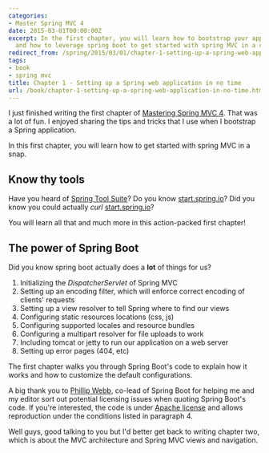 ```yaml
---
categories:
- Master Spring MVC 4
date: 2015-03-01T00:00:00Z
excerpt: In the first chapter, you will learn how to bootstrap your application effectively
  and how to leverage spring boot to get started with spring MVC in a couple of minutes
redirect_from: /spring/2015/03/01/chapter-1-setting-up-a-spring-web-application-in-no-time.html
tags:
- book
- spring mvc
title: Chapter 1 - Setting up a Spring web application in no time
url: /book/chapter-1-setting-up-a-spring-web-application-in-no-time.html
---
```


I just finished writing the first chapter of [Mastering Spring MVC 4](/mastering-spring-mvc4.html).
That was a lot of fun. I enjoyed sharing the tips and tricks that I use when I bootstrap a Spring application.

In this first chapter, you will learn how to get started with spring MVC in a snap.

## Know thy tools

Have you heard of [Spring Tool Suite](https://spring.io/tools/sts)? Do you know [start.spring.io](http://start.spring.io/)?
Did you know you could actually *curl* [start.spring.io](http://start.spring.io/)?

You will learn all that and much more in this action-packed first chapter!

## The power of Spring Boot

Did you know spring boot actually does a **lot** of things for us?

1. Initializing the *DispatcherServlet* of Spring MVC
2. Setting up an encoding filter, which will enforce correct encoding of clients' requests
3. Setting up a view resolver to tell Spring where to find our views
4. Configuring static resources locations (css, js)
5. Configuring supported locales and resource bundles
6. Configuring a multipart resolver for file uploads to work
7. Including tomcat or jetty to run our application on a web server
8. Setting up error pages (404, etc)

The first chapter walks you through Spring Boot's code to explain how it works and how to customize the default configurations.

A big thank you to [Phillip Webb](https://twitter.com/phillip_webb), co-lead of Spring Boot for helping me and my editor sort
out potential licensing issues when quoting Spring Boot's code. If you're interested, the code is under [Apache license](http://www.apache.org/licenses/LICENSE-2.0)
and allows reproduction under the conditions listed in paragraph 4.

Well guys, good talking to you but I'd better get back to writing chapter two, which is about the MVC architecture and Spring MVC views and navigation.
